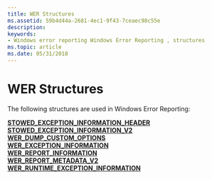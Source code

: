 ```yaml
---
title: WER Structures
ms.assetid: 59b4d44a-2681-4ec1-9f43-7ceaec98c55e
description: 
keywords:
- Windows error reporting Windows Error Reporting , structures
ms.topic: article
ms.date: 05/31/2018
---
```


# WER Structures

The following structures are used in Windows Error Reporting:

<dl>

[**STOWED\_EXCEPTION\_INFORMATION\_HEADER**](stowed-exception-information-header.md)  
[**STOWED\_EXCEPTION\_INFORMATION\_V2**](stowed-exception-information-v2.md)  
[**WER\_DUMP\_CUSTOM\_OPTIONS**](/windows/desktop/api/Werapi/ns-werapi-wer_dump_custom_options)  
[**WER\_EXCEPTION\_INFORMATION**](/windows/desktop/api/Werapi/ns-werapi-wer_exception_information)  
[**WER\_REPORT\_INFORMATION**](/windows/desktop/api/Werapi/ns-werapi-wer_report_information)  
[**WER\_REPORT\_METADATA\_V2**](/windows/desktop/api/Werapi/ns-werapi-wer_report_metadata_v2)  
[**WER\_RUNTIME\_EXCEPTION\_INFORMATION**](/windows/desktop/api/Werapi/ns-werapi-wer_runtime_exception_information)  
</dl>

 

 




